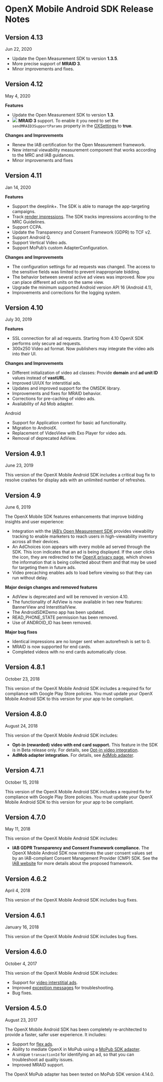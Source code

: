 OpenX Mobile Android SDK Release Notes
======================================

Version 4.13
-----------

Jun 22, 2020


* Update the Open Measurement SDK to version **1.3.5**. 
* More precise support of **MRAID 3**.
* Minor improvements and fixes.

Version 4.12
-----------

 May 4, 2020

 **Features**

 * Update the Open Measurement SDK to version **1.3**. 
 * <img src="res/Beta-banner.png"> **MRAID 3** support. To enable it you need to set the `sendMRAID3SupportParams` property in the [OXSettings](android-sdk-request-params.md#OXSettings) to **true**.

 **Changes and Improvements**

 * Renew the IAB certification for the Open Measurement framework.
 * New internal viewability measurement component that works according to the MRC and IAB guidances. 
 * Minor improvements and fixes 
 

Version 4.11
-------------

Jan 14, 2020

**Features**

* Support the deeplink+. The SDK is able to manage the app-targeting campaigns.
* Track [render impressions](android-sdk-impression-tracking.md). The SDK tracks impressions according to the MRC Guidelines.
* Support CCPA.
* Update the Transparency and Consent Framework (GDPR) to TCF v2.
* Support Android Q.
* Support Vertical Video ads.
* Support MoPub’s custom AdapterConfiguration.

**Changes and Improvements**

* The configuration settings for ad requests was changed. The access to the sensitive fields was limited to prevent inappropriate bidding.
* The behavior between several active ad views was improved. Now you can place different ad units on the same view.
* Upgrade the minimum supported Android version API 16 (Android 4.1),
* Improvements and corrections for the logging system.

Version 4.10
-------------

July 30, 2019


**Features**

* SSL connection for all ad requests. Starting from 4.10 OpenX SDK performs only secure ad requests.
* 300x250 Video ad format. Now publishers may integrate the video ads into their UI.

**Changes and Improvements**

* Different initialization of video ad classes: Provide **domain** and **ad unit ID** values instead of **vastURL**.
* Improved UI/UX for interstitial ads.
* Updates and improved support for the OMSDK library.
* Improvements and fixes for MRAID behavior.
* Corrections for pre-caching of video ads.
* Availability of Ad Mob adapter.

Android
- Support for Application context for basic ad functionality.
- Migration to AndroidX.
- Replacement of VideoView with Exo Player for video ads.
- Removal of deprecated AdView.

Version 4.9.1
-------------

June 23, 2019

This version of the OpenX Mobile Android SDK includes a critical bug fix to resolve crashes for display ads with an unlimited number of refreshes.

Version 4.9
-------------

June 6, 2019

The OpenX Mobile SDK features enhancements that improve bidding insights and user experience:

-   Integration with the [IAB’s Open Measurement SDK](https://iabtechlab.com/standards/open-measurement-sdk/) provides viewability tracking to enable marketers to reach users in high-viewability inventory across all their devices.
-   An AdChoices icon appears with every mobile ad served through the SDK. This icon indicates that an ad is being displayed. If the user clicks the icon, they are redirected to the [OpenX privacy page](https://www.openx.com/legal/privacy-policy/), which shows the information that is being collected about them and that may be used for targeting them in future ads.
-   Video precaching enables ads to load before viewing so that they can run without delay.

**Major design changes and removed features**

-   AdView is deprecated and will be removed in version 4.10.
-   The functionality of AdView is now available in two new features: BannerView and InterstitialView.
-   The AndroidSDKDemo app has been updated.
-   READ_PHONE_STATE permission has been removed.
-   Use of ANDROID_ID has been removed.

**Major bug fixes**

-   Identical impressions are no longer sent when autorefresh is set to 0.
-   MRAID is now supported for end cards.
-   Completed videos with no end cards automatically close.

Version 4.8.1
-------------

October 23, 2018

This version of the OpenX Mobile Android SDK includes a required fix for
compliance with Google Play Store policies. You must update your OpenX
Mobile Android SDK to this version for your app to be compliant.

Version 4.8.0
---------------------

August 24, 2018

This version of the OpenX Mobile Android SDK includes:

-   **Opt-in** **(rewarded)** **video with end card support.** This feature in the SDK is in Beta release only. For details, see [Opt-in video integration](android-sdk-video-optin-integration.md).
-   **AdMob adapter integration.** For details, see [AdMob adapter](android-sdk-admob-adapter.md).

Version 4.7.1
-------------

October 15, 2018

This version of the OpenX Mobile Android SDK includes a required fix for compliance with Google Play Store policies. You must update your OpenX Mobile Android SDK to this version for your app to be compliant.

Version 4.7.0
-------------

May 11, 2018

This version of the OpenX Mobile Android SDK includes:

-   **IAB GDPR Transparency and Consent Framework compliance.** The OpenX Mobile Android SDK now retrieves the user consent values set by an IAB-compliant Consent Management Provider (CMP) SDK. See the [IAB website](https://www.iab.com/news/iab-europe-releases-gdpr-transparency-consent-framework-public-comment/) for more details about the proposed framework.

Version 4.6.2
-------------

April 4, 2018

This version of the OpenX Mobile Android SDK includes bug fixes.

Version 4.6.1
-------------

January 16, 2018

This version of the OpenX Mobile Android SDK includes bug fixes.

Version 4.6.0
-------------

October 4, 2017

This version of the OpenX Mobile Android SDK includes:

-   Support for [video interstitial ads](android-sdk-video-interstitial-integration.md).
-   Improved [exception messages](android-sdk-self-test.md#ad-exception-types-and-examples) for troubleshooting.
-   Bug fixes.

Version 4.5.0
-------------

August 23, 2017

The OpenX Mobile Android SDK has been completely re-architected to
provide a faster, safer user experience. It includes:

-   Support for [flex ads](android-sdk-flex-ads.md).
-   Ability to mediate OpenX in MoPub using a [MoPub SDK adapter](android-sdk-mopub-adapter.md).
-   A unique `transactionId` for identifying an ad, so that you can troubleshoot ad quality issues.
-   Improved MRAID support.

The OpenX MoPub adapter has been tested on MoPub SDK version 4.14.0.
